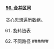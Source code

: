 #### [56. 合并区间](https://leetcode.cn/problems/merge-intervals/)

贪心思想遍历数组。



61. 旋转链表



62. 不同路径 ######